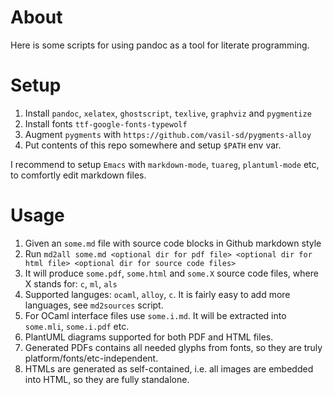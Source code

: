 # About
Here is some scripts for using pandoc as a tool for literate programming.

# Setup

1. Install `pandoc`, `xelatex`, `ghostscript`, `texlive`, `graphviz` and `pygmentize`
2. Install fonts `ttf-google-fonts-typewolf`
3. Augment `pygments` with `https://github.com/vasil-sd/pygments-alloy`
4. Put contents of this repo somewhere and setup `$PATH` env var.

I recommend to setup `Emacs` with `markdown-mode`, `tuareg`, `plantuml-mode` etc, to
comfortly edit markdown files.

# Usage

1. Given an `some.md` file with source code blocks in Github markdown style
2. Run `md2all some.md <optional dir for pdf file> <optional dir for html file> <optional dir for source code files>`
3. It will produce `some.pdf`, `some.html` and `some.X` source code files, where X stands for: `c`, `ml`, `als`
4. Supported languges: `ocaml`, `alloy`, `c`. It is fairly easy to add more languages, see `md2sources` script.
5. For OCaml interface files use `some.i.md`. It will be extracted into `some.mli`, `some.i.pdf` etc.
6. PlantUML diagrams supported for both PDF and HTML files.
7. Generated PDFs contains all needed glyphs from fonts, so they are truly platform/fonts/etc-independent.
8. HTMLs are generated as self-contained, i.e. all images are embedded into HTML, so they are fully standalone.
